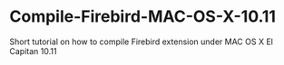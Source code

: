 # Compile-Firebird-MAC-OS-X-10.11
Short tutorial on how to compile Firebird extension under MAC OS X El Capitan 10.11
